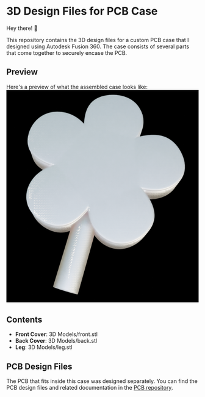 # 3D Design Files for PCB Case
Hey there! 👋

This repository contains the 3D design files for a custom PCB case that I designed using Autodesk Fusion 360. The case consists of several parts that come together to securely encase the PCB.

## Preview

Here's a preview of what the assembled case looks like:
![Preview Image](./Design%20Preview.png)  

## Contents

- **Front Cover**: 3D Models/front.stl
- **Back Cover**: 3D Models/back.stl
- **Leg**: 3D Models/leg.stl

## PCB Design Files

The PCB that fits inside this case was designed separately. You can find the PCB design files and related documentation in the [PCB repository](https://github.com/Mohammed-s-PCBs/Smart-Flower).
